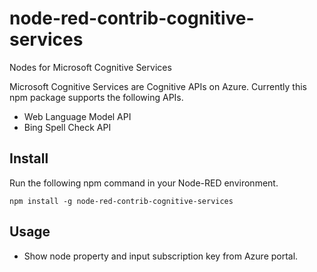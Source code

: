 node-red-contrib-cognitive-services
===================================

Nodes for Microsoft Cognitive Services

Microsoft Cognitive Services are Cognitive APIs on Azure.
Currently this npm package supports the following APIs.
- Web Language Model API
- Bing Spell Check API

## Install
Run the following npm command in your Node-RED environment.
```
npm install -g node-red-contrib-cognitive-services
```

## Usage
- Show node property and input subscription key from Azure portal.